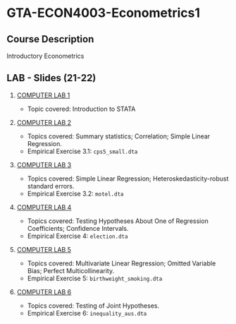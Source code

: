 # GTA-ECON4003-Econometrics1

## Course Description

Introductory Econometrics

## LAB - Slides (21-22)

1. [COMPUTER LAB 1](https://nbviewer.org/github/duongtrinhss/GTA-ECON4003-Econometrics1/blob/main/COMPUTER%20LAB%201/ECON4003_Lab1_Duong.pdf)

   + Topic covered: Introduction to STATA

2. [COMPUTER LAB 2](https://nbviewer.org/github/duongtrinhss/GTA-ECON4003-Econometrics1/blob/main/COMPUTER%20LAB%202/ECON4003_Lab3_1_Duong.pdf)

   + Topics covered: Summary statistics; Correlation; Simple Linear Regression.
   + Empirical Exercise 3.1: `cps5_small.dta`

3. [COMPUTER LAB 3](https://nbviewer.org/github/duongtrinhss/GTA-ECON4003-Econometrics1/blob/main/COMPUTER%20LAB%203/Econometric_Lab_3_2_Duong.pdf)

   + Topics covered: Simple Linear Regression; Heteroskedasticity-robust standard errors.
   + Empirical Exercise 3.2: `motel.dta`

4. [COMPUTER LAB 4](https://nbviewer.org/github/duongtrinhss/GTA-ECON4003-Econometrics1/blob/main/COMPUTER%20LAB%204/Econometric_Lab_4_Duong.pdf)

   + Topics covered: Testing Hypotheses About One of Regression Coefficients; Confidence Intervals.
   + Empirical Exercise 4: `election.dta`

5. [COMPUTER LAB 5](https://nbviewer.org/github/duongtrinhss/GTA-ECON4003-Econometrics1/blob/main/COMPUTER%20LAB%205/Econometric_Lab_5_Duong.pdf)

   + Topics covered: Multivariate Linear Regression; Omitted Variable Bias; Perfect Multicollinearity.
   + Empirical Exercise 5: `birthweight_smoking.dta`

6. [COMPUTER LAB 6](https://nbviewer.org/github/duongtrinhss/GTA-ECON4003-Econometrics1/blob/main/COMPUTER%20LAB%206/Econometric_Lab_6_Duong.pdf)

   + Topics covered: Testing of Joint Hypotheses.
   + Empirical Exercise 6: `inequality_aus.dta`
